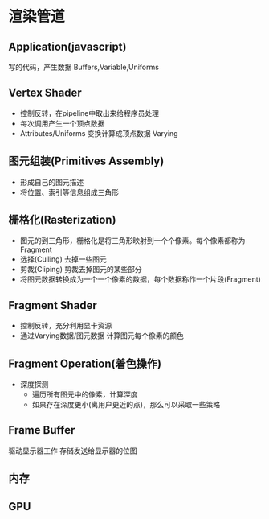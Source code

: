 # 渲染管道
## Application(javascript)
写的代码，产生数据
Buffers,Variable,Uniforms
## Vertex Shader
- 控制反转，在pipeline中取出来给程序员处理
- 每次调用产生一个顶点数据
- Attributes/Uniforms 变换计算成顶点数据
Varying
## 图元组装(Primitives Assembly)
- 形成自己的图元描述
- 将位置、索引等信息组成三角形
## 栅格化(Rasterization)
- 图元的到三角形，栅格化是将三角形映射到一个个像素。每个像素都称为Fragment
- 选择(Culling) 去掉一些图元
- 剪裁(Cliping) 剪裁去掉图元的某些部分
- 将图元数据转换成为一个一个像素的数据，每个数据称作一个片段(Fragment)
## Fragment Shader
- 控制反转，充分利用显卡资源
- 通过Varying数据/图元数据 计算图元每个像素的颜色
## Fragment Operation(着色操作)
- 深度探测
    - 遍历所有图元中的像素，计算深度
    - 如果存在深度更小(离用户更近的点)，那么可以采取一些策略
## Frame Buffer
驱动显示器工作
存储发送给显示器的位图
## 内存

## GPU


